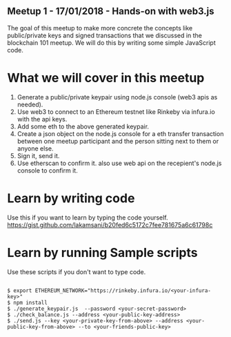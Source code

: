 ## Meetup 1 - 17/01/2018 - Hands-on with web3.js
The goal of this meetup to make more concrete the concepts like public/private keys and signed transactions 
that we discussed in the blockchain 101 meetup. We will do this by writing some simple JavaScript code. 
# What we will cover in this meetup

1. Generate a public/private keypair using node.js console (web3 apis as needed).
2. Use web3 to connect to an Ethereum testnet like Rinkeby via infura.io with the api keys.
3. Add some eth to the above generated keypair. 
4. Create a json object on the node.js console for a eth transfer transaction between one meetup participant and the person sitting next to them or anyone else.
5. Sign it, send it.
6. Use etherscan to confirm it. also use web api on the recepient's node.js console to confirm it.

# Learn by writing code

Use this if you want to learn by typing the code yourself. 
https://gist.github.com/lakamsani/b20fed6c5172c7fee781675a6c61798c

# Learn by running Sample scripts

Use these scripts if you don't want to type code.

```shell

$ export ETHEREUM_NETWORK="https://rinkeby.infura.io/<your-infura-key>"
$ npm install
$ ./generate_keypair.js  --password <your-secret-password>
$ ./check_balance.js --address <your-public-key-address>
$ ./send.js --key <your-private-key-from-above> --address <your-public-key-from-above> --to <your-friends-public-key>

```

